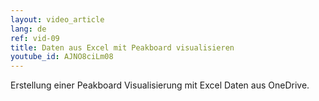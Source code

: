 ```yaml
---
layout: video_article
lang: de
ref: vid-09
title: Daten aus Excel mit Peakboard visualisieren
youtube_id: AJNO8ciLm08
---
```


Erstellung einer Peakboard Visualisierung mit Excel Daten aus OneDrive.
